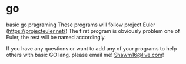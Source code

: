 # go
basic go pragraming
These programs will follow project Euler (https://projecteuler.net/)
The first program is obviously problem one of Euler, the rest will be named accordingly.

If you have any questions or want to add any of your programs to help others with basic GO lang. please email me!
Shawm16@live.com!
